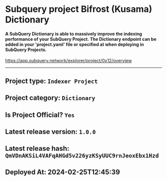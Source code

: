 # Subquery project Bifrost (Kusama) Dictionary
####  A SubQuery Dictionary is able to massively improve the indexing performance of your SubQuery Project. The Dictionary endpoint can be added in your 'project.yaml' file or specified at when deploying in SubQuery Projects.

https://app.subquery.network/explorer/project/0x12/overview
____

## Project type: `Indexer Project`

## Project category: `Dictionary`

## Is Project Official? `Yes`

## Latest release version: `1.0.0`

## Latest release hash: `QmVDnAKSiL4VAFqAHGd5v226yzKSyUUC9rnJeoxEbx1Hzd`

## Deployed At: 2024-02-25T12:45:39